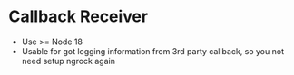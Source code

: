# Callback Receiver

- Use >= Node 18
- Usable for got logging information from 3rd party callback, so you not need setup ngrock again

